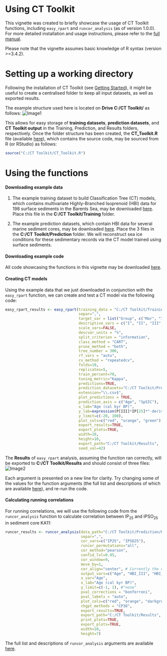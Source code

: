 # Using CT Toolkit
This vignette was created to briefly showcase the usage of CT Toolkit functions, including `easy_rpart` and `runcor_analysis` (as of version 1.0.0). For more detailed installation and usage instructions, please refer to the [full manual](https://github.com/Deniz-Koseoglu/CT-Toolkit/blob/master/README.md).

Please note that the vignette assumes basic knowledge of R syntax (version >=3.4.2).

# Setting up a working directory
Following the installation of CT Toolkit (see [Getting Started](https://github.com/Deniz-Koseoglu/CT-Toolkit#getting-started)), it might be useful to create a centralised folder to keep all input datasets, as well as exported results.

The example structure used here is located on **Drive C:/CT Toolkit/** as follows:
![Image1](https://image.ibb.co/dMh7Ne/Untitled.png)

This allows for easy storage of **training datasets**, **prediction datasets**, and **CT Toolkit output** in the Training, Prediction, and Results folders, respectively.
Once the folder structure has been created, the **CT_Toolkit.R** file (available [here]()), which contains the source code, may be sourced from R (or RStudio) as follows:
```r
source("C:/CT Toolkit/CT_Toolkit.R")
```

# Using the functions
#### Downloading example data
1. The example training dataset to build Classification Tree (CT) models, which contains multivariate Highly-Branched Isoprenoid (HBI) data for 198 surface sediments in the Barents Sea, may be downloaded [here](). Place this file in the **C:/CT Toolkit/Training** folder.

2. The example prediction datasets, which contain HBI data for several marine sediment cores, may be downloaded [here](). Place the 3 files in the **C:/CT Toolkit/Prediction** folder. We will reconstruct sea ice conditions for these sedimentary records via the CT model trained using surface sediments.

#### Downloading example code
All code showcasing the functions in this vignette may be downloaded [here]().

#### Creating CT models
Using the example data that we just downloaded in conjunction with the `easy_rpart` function, we can create and test a CT model via the following code:
```r
easy_rpart_results <- easy_rpart(training_data = "C:/CT Toolkit/Training/BS_surface_seds.csv",
                                 separ=",",
                                 target_var = list("Group", c("Mar", "Int", "Ext")),
                                 descriptive_vars = c("I", "II", "III", "IV"),
                                 scale_vars=FALSE,
                                 descvar_units = "%",
                                 split_criterion = "information",
                                 class_method = "CART",
                                 prune_method = "both",
                                 tree_number = 300,
                                 rf_vars = "auto",
                                 cv_method = "repeatedcv",
                                 folds=10,
                                 replicates=5,
                                 train_percent=70,
                                 tuning_metric="Kappa",
                                 predictions=TRUE,
                                 prediction_datasets="C:/CT Toolkit/Prediction",
                                 extension="\\.csv$",
                                 plot_predictions = TRUE,
                                 prediction_axis = c("Age", "SpSIC"),
                                 x_lab="Age (cal kyr BP)",
                                 y_lab=expression(P[III]*IP[25]*"-derived SpSIC (%)"),
                                 y_limit=c(-20, 100),
                                 plot_cols=c("red", "orange", "green"),
                                 export_results=TRUE,
                                 export_plots=TRUE,
                                 width=10,
                                 height=10,
                                 export_path="C:/CT Toolkit/Results",
                                 seed_val=42)
```
The **Results** of `easy_rpart` analysis, assuming the function ran correctly, will be exported to **C:/CT Toolkit/Results** and should consist of three files:
![Image2](https://image.ibb.co/f85N5z/Untitled2.png)

Each argument is presented on a new line for clarity. Try changing some of the values for the function arguments (the full list and descriptions of which are available [here]()), and re-run the code.

#### Calculating running correlations
For running correlations, we will use the following code from the `runcor_analysis` function to calculate correlation between IP<sub>25</sub> and IPSO<sub>25</sub> in sediment core KA11:
```r
runcor_results <- runcor_analysis(data_path="C:/CT Toolkit/Prediction/KA11.csv",
                                  separ=",",
                                  cor_vars=c("IP25", "IPSO25"),
                                  runcor_permutations="all",
                                  cor_method="pearson",
                                  confid_lvl=0.95,
                                  cor_window=9,
                                  move_by=1,
                                  cor_align="center", # Currently the only option implemented!
                                  output_vars=c("Age", "HBI_III", "HBI_IV", "SpSIC"),
                                  x_var="Age",
                                  x_lab="Age (cal kyr BP)",
                                  y_limit=c(-1, 1), #"none"
                                  pval_corrections = "bonferroni",
                                  pval_labels = "auto",
                                  plot_cols=c("red", "orange", "darkgreen", "black"),
                                  chgpt_methods = "CP3O",
                                  export_results=TRUE,
                                  export_path="C:/CT Toolkit/Results",
                                  print_plots=TRUE,
                                  export_plots=TRUE,
                                  width=10,
                                  height=7)

```
The full list and descriptions of `runcor_analysis` arguments are available [here]().
